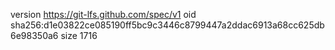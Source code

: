 version https://git-lfs.github.com/spec/v1
oid sha256:d1e03822ce085190ff5bc9c3446c8799447a2ddac6913a68cc625db6e98350a6
size 1716
